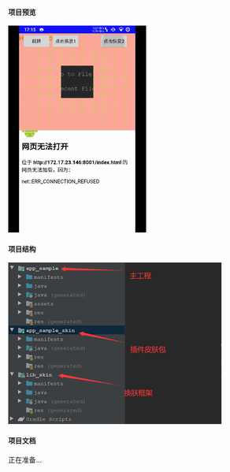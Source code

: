 #### 项目预览
![image](https://github.com/153437803/SkinManage/blob/master/image2.gif )

#### 项目结构
![image](https://github.com/153437803/SkinManage/blob/master/image1.png )

#### 项目文档
正在准备...